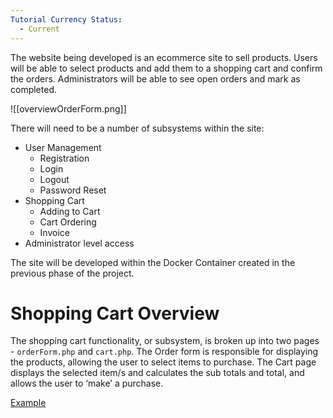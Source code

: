 ```yaml
---
Tutorial Currency Status:
  - Current
---
```

The website being developed is an ecommerce site to sell products. Users will be able to select products and add them to a shopping cart and confirm the orders. Administrators will be able to see open orders and mark as completed.

![[overviewOrderForm.png]]


There will need to be a number of subsystems within the site:
- User Management
	- Registration
	- Login
	- Logout
	- Password Reset
- Shopping Cart
	- Adding to Cart
	- Cart Ordering
	- Invoice
- Administrator level access


The site will be developed within the Docker Container created in the previous phase of the project.
# Shopping Cart Overview

The shopping cart functionality, or subsystem, is broken up into two pages - `orderForm.php` and `cart.php`. The Order form is responsible for displaying the products, allowing the user to select items to purchase. The Cart page displays the selected item/s and calculates the sub totals and total, and allows the user to ‘make’ a purchase.

[Example](https://drive.google.com/file/d/1pcbU9X2vxiTqaxBkXhadTkw6CL3NHcSS/view?usp=drive_web)
